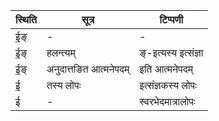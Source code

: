 | स्थिति | सूत्र | टिप्पणी |
| ----- | ------- | ------ |
| ई॒ङ् | - | - |
| ई॒ङ् | हलन्त्यम् | ङ्-इत्यस्य इत्संज्ञा |
| ई॒ङ् | अनुदात्तङित आत्मनेपदम् | इति आत्मनेपदम् |
| ई॒ | तस्य लोपः | इत्संज्ञकस्य लोपः |
| ई | - | स्वरभेदमात्रालोपः |
